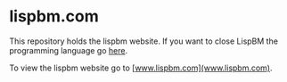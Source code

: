 # lispbm.com

This repository holds the lispbm website. If you want to close LispBM the
programming language go [here](www.github.com/svenssonjoel/lispbm).

To view the lispbm website go to [www.lispbm.com](www.lispbm.com).